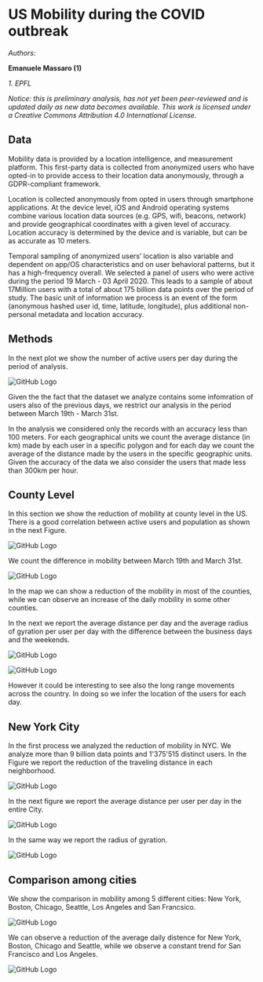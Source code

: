 # US Mobility during the COVID outbreak

*Authors:*

**Emanuele Massaro (1)**

*1. EPFL*


*Notice: this is preliminary analysis, has not yet been peer-reviewed and is updated daily as new data becomes available. This work is licensed under a Creative Commons Attribution 4.0 International License.*     


## Data

Mobility data is provided by a location intelligence, and measurement platform. This first-party data is collected from anonymized users who have opted-in to provide access to their location data anonymously, through a GDPR-compliant framework.

Location is collected anonymously from opted in users through smartphone applications. At the device level, iOS and Android operating systems combine various location data sources (e.g. GPS, wifi, beacons, network) and provide geographical coordinates with a given level of accuracy. Location accuracy is determined by the device and is variable, but can be as accurate as 10 meters.

Temporal sampling of anonymized users’ location is also variable and dependent on app/OS characteristics and on user behavioral patterns, but it has a high-frequency overall. We selected a panel of users who were active during the period 19 March - 03 April 2020. This leads to a sample of about 17Million users with a total of about 175 billion data points over the period of study. The basic unit of information we process is an event of the form (anonymous hashed user id, time, latitude, longitude), plus additional non-personal metadata and location accuracy.  


## Methods

In the next plot we show the number of active users per day during the period of analysis.
 
![GitHub Logo](countUsers.png)

Given the the fact that the dataset we analyze contains some infomration of users also of the previous days, we restrict our analysis in the period between March 19th - March 31st. 

In the analysis we considered only the records with an accuracy less than 100 meters. For each geographical units we count the average distance (in km) made by each user in a specific polygon and for each day we count the average of the distance made by the users in the specific geographic units. Given the accuracy of the data we also consider the users that made less than 300km per hour.
 

## County Level

In this section we show the reduction of mobility at county level in the US. There is a good correlation between active users and population as shown in the next Figure.

![GitHub Logo](corrPop.png)

We count the difference in mobility between March 19th and March 31st.


![GitHub Logo](map1931.png)

In the map we can show a reduction of the mobility in most of the counties, while we can observe an increase of the daily mobility in some other counties.

In the next we report the average distance per day and the average radius of gyration per user per day with the difference between the business days and the weekends. 

![GitHub Logo](distancesDays.png)

![GitHub Logo](radiusDays.png)

However it could be interesting to see also the long range movements across the country. In doing so we infer the location of the users for each day.


## New York City

In the first process we analyzed the reduction of mobility in NYC. We analyze more than 9 billion data points and 1'375'515 distinct users. In the Figure we report the reduction of the traveling distance in each neighborhood.    

![GitHub Logo](NYdiffMap1111.png)

In the next figure we report the average distance per user per day in the entire City.  

![GitHub Logo](temporalDistNY.png)

In the same way we report the radius of gyration.   

![GitHub Logo](temporalRadiusNY.png)

## Comparison among cities 

We show the comparison in mobility among 5 different cities: New York, Boston, Chicago, Seattle, Los Angeles and San Francsico.

![GitHub Logo](trendCities1.png)

We can observe a reduction of the average daily distence for New York, Boston, Chicago and Seattle, while we observe a constant trend for San Francisco and Los Angeles.

![GitHub Logo](variationCities1.png)

